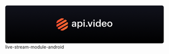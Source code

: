 ![](https://github.com/apivideo/API_OAS_file/blob/master/apivideo_banner.png)
live-stream-module-android
